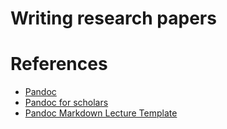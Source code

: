 # Writing research papers


# References
* [Pandoc](https://pandoc.org/)
* [Pandoc for scholars](https://pandoc-scholar.github.io/)
* [Pandoc Markdown Lecture Template](https://github.com/cagix/pandoc-lecture)
